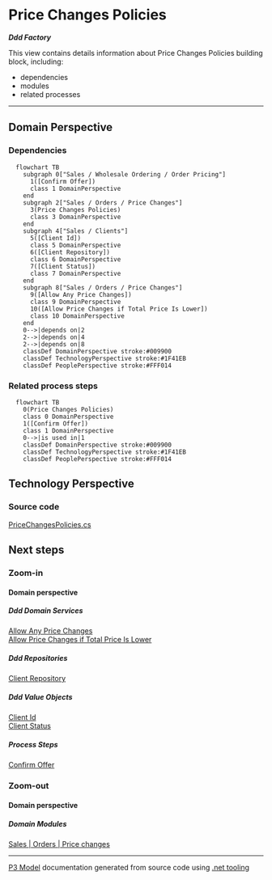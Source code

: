 ﻿
# Price Changes Policies

***Ddd Factory***  

This view contains details information about Price Changes Policies building block, including:
- dependencies
- modules
- related processes  

---



## Domain Perspective


### Dependencies

```mermaid
  flowchart TB
    subgraph 0["Sales / Wholesale Ordering / Order Pricing"]
      1([Confirm Offer])
      class 1 DomainPerspective
    end
    subgraph 2["Sales / Orders / Price Changes"]
      3(Price Changes Policies)
      class 3 DomainPerspective
    end
    subgraph 4["Sales / Clients"]
      5([Client Id])
      class 5 DomainPerspective
      6([Client Repository])
      class 6 DomainPerspective
      7([Client Status])
      class 7 DomainPerspective
    end
    subgraph 8["Sales / Orders / Price Changes"]
      9([Allow Any Price Changes])
      class 9 DomainPerspective
      10([Allow Price Changes if Total Price Is Lower])
      class 10 DomainPerspective
    end
    0-->|depends on|2
    2-->|depends on|4
    2-->|depends on|8
    classDef DomainPerspective stroke:#009900
    classDef TechnologyPerspective stroke:#1F41EB
    classDef PeoplePerspective stroke:#FFF014
```

### Related process steps

```mermaid
  flowchart TB
    0(Price Changes Policies)
    class 0 DomainPerspective
    1([Confirm Offer])
    class 1 DomainPerspective
    0-->|is used in|1
    classDef DomainPerspective stroke:#009900
    classDef TechnologyPerspective stroke:#1F41EB
    classDef PeoplePerspective stroke:#FFF014
```

## Technology Perspective


### Source code

[PriceChangesPolicies.cs](../../../../../../../../Sources/Sales/Sales.DeepModel/Orders/PriceChanges/PriceChangesPolicies.cs)  

## Next steps


### Zoom-in


#### Domain perspective


##### Ddd Domain Services

[Allow Any Price Changes](AllowAnyPriceChanges.md)  
[Allow Price Changes if Total Price Is Lower](AllowPriceChangesIfTotalPriceIsLower.md)  

##### Ddd Repositories

[Client Repository](../../Clients/ClientRepository.md)  

##### Ddd Value Objects

[Client Id](../../Clients/ClientId.md)  
[Client Status](../../Clients/ClientStatus.md)  

##### Process Steps

[Confirm Offer](../../WholesaleOrdering/OrderPricing/ConfirmOffer.md)  

### Zoom-out


#### Domain perspective


##### Domain Modules

[Sales | Orders | Price changes](PriceChanges.md)  

---

[P3 Model](https://github.com/P3-model/P3-model) documentation generated from source code using [.net tooling](https://github.com/P3-model/P3-model-dotnet)